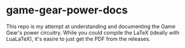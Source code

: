 # game-gear-power-docs

This repo is my attempt at understanding and documenting the 
Game Gear's power circuitry. While you could compile the LaTeX
(ideally with LuaLaTeX), it's easire to just get the PDF from 
the releases.
